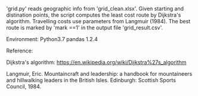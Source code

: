 'grid.py' reads geographic info from 'grid_clean.xlsx'. Given starting and distination points, the script computes the least cost route by Dijkstra's algorithm.
Travelling costs use parameters from Langmuir (1984). The best route is marked by 'mark ==1' in the output file 'grid_result.csv'.

Environment: Python3.7  pandas 1.2.4

Reference:

Dijkstra's algorithm: https://en.wikipedia.org/wiki/Dijkstra%27s_algorithm

Langmuir, Eric. Mountaincraft and leadership: a handbook for mountaineers and hillwalking leaders in the British Isles. Edinburgh: Scottish Sports Council, 1984.
